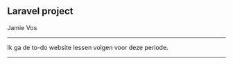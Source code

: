 
## Laravel project
Jamie Vos

------------------------------------------------------

Ik ga de to-do website lessen volgen voor deze periode. 

------------------------------------------------------